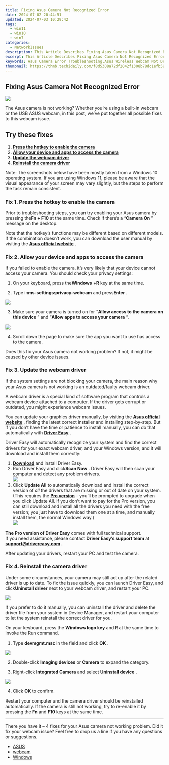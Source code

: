 ```yaml
---
title: Fixing Asus Camera Not Recognized Error
date: 2024-07-02 20:44:51
updated: 2024-07-03 10:29:42
tags:
  - win11
  - win10
  - win7
categories:
  - NetworkIssues
description: This Article Describes Fixing Asus Camera Not Recognized Error
excerpt: This Article Describes Fixing Asus Camera Not Recognized Error
keywords: Asus Camera Error Troubleshooting,Asus Wireless Webcam Not Detected,Fixing Asus Cameras Not Working Properly,Asus Webcam Driver Update Guide,How to Solve Asus Camera Not Detected Error,Troubleshooting Asus Webcam Connectivity Issues,Asus Camera Software Compatibility Issues
thumbnail: https://thmb.techidaily.com/f8d5308a72df2042f1308b78dc1efb598f7f3491c673912341c93c2d4c06d1ec.jpg
---
```


## Fixing Asus Camera Not Recognized Error

![](https://images.drivereasy.com/wp-content/uploads/2021/11/Asus_Laptop-1200x718.jpg)

 The Asus camera is not working? Whether you’re using a built-in webcam or the USB ASUS webcam, in this post, we’ve put together all possible fixes to this webcam issue.

## Try these fixes

1. **[Press the hotkey to enable the camera](#h-fix-1-press-the-hotkey-to-enable-the-camera)**
2. **[Allow your device and apps to access the camera](#h-fix-2-allow-your-device-and-apps-to-access-the-camera)**
3. **[Update the webcam driver](#h-fix-3-update-the-webcam-driver)**
4. **[Reinstall the camera driver](#h-fix-4-reinstall-the-camera-driver)**

 Note: The screenshots below have been mostly taken from a Windows 10 operating system. If you are using Windows 11, please be aware that the visual appearance of your screen may vary slightly, but the steps to perform the task remain consistent.

### Fix 1\. Press the hotkey to enable the camera

 Prior to troubleshooting steps, you can try enabling your Asus camera by pressing the**Fn + F10** at the same time. Check if there’s a “**Camera On** ” message on the desktop.

 Note that the hotkey’s functions may be different based on different models. If the combination doesn’t work, you can download the user manual by visiting the [**Asus official website**](https://www.asus.com/) .

### Fix 2\. Allow your device and apps to access the camera

 If you failed to enable the camera, it’s very likely that your device cannot access your camera. You should check your privacy settings:

 1) On your keyboard, press the**Windows** +**R** key at the same time.

 2) Type in**ms-settings:privacy-webcam** and press**Enter** .

![](https://images.drivereasy.com/wp-content/uploads/2021/11/privacy.jpg)

 3) Make sure your camera is turned on for “**Allow access to the camera on this device** ” and “**Allow apps to access your camera** “.

![](https://images.drivereasy.com/wp-content/uploads/2021/11/camera.jpg)

 4) Scroll down the page to make sure the app you want to use has access to the camera.

 Does this fix your Asus camera not working problem? If not, it might be caused by other device issues.

### Fix 3\. Update the webcam driver

 If the system settings are not blocking your camera, the main reason why your Asus camera is not working is an outdated/faulty webcam driver.

 A webcam driver is a special kind of software program that controls a webcam device attached to a computer. If the driver gets corrupt or outdated, you might experience webcam issues.

 You can update your graphics driver manually, by visiting the **[Asus official website](https://www.asus.com)**  , finding the latest correct installer and installing step-by-step. But if you don’t have the time or patience to install manually, you can do that automatically with **[Driver Easy](https://tools.techidaily.com/drivereasy/download/)**  .

 Driver Easy will automatically recognize your system and find the correct drivers for your exact webcam driver, and your Windows version, and it will download and install them correctly:

1. **[Download](https://tools.techidaily.com/drivereasy/download/)**  and install Driver Easy.
2. Run Driver Easy and click**Scan Now** . Driver Easy will then scan your computer and detect any problem drivers.  
![](https://images.drivereasy.com/wp-content/uploads/2021/05/scan-now.jpg)
3. Click **Update All** to automatically download and install the correct version of _all_ the drivers that are missing or out of date on your system.(This requires the **[Pro version](https://tools.techidaily.com/drivereasy/download/)** [](https://tools.techidaily.com/drivereasy/download/) – you’ll be prompted to upgrade when you click Update All. If you don’t want to pay for the Pro version, you can still download and install all the drivers you need with the free version; you just have to download them one at a time, and manually install them, the normal Windows way.)  
![](https://images.drivereasy.com/wp-content/uploads/2021/04/update-webcam-driver-driver-easy.jpg)

**The Pro version of Driver Easy** comes with full technical support.  
 If you need assistance, please contact **Driver Easy’s support team** at **[support@drivereasy.com](mailto:support@drivereasy.com) .**

After updating your drivers, restart your PC and test the camera.

### Fix 4\. Reinstall the camera driver

 Under some circumstances, your camera may still act up after the related driver is up to date. To fix the issue quickly, you can launch Driver Easy, and click**Uninstall driver** next to your webcam driver, and restart your PC.

![](https://images.drivereasy.com/wp-content/uploads/2021/11/uninstall-driver-1.jpg)

 If you prefer to do it manually, you can uninstall the driver and delete the driver file from your system in Device Manager, and restart your computer to let the system reinstall the correct driver for you.

 On your keyboard, press the **Windows logo key** and **R** at the same time to invoke the Run command.

 1) Type **devmgmt.msc** in the field and click **OK** .

![](https://images.drivereasy.com/wp-content/uploads/2021/04/control-panel.jpg)

 2) Double-click **Imaging devices**  or **Camera** to expand the category.

 3) Right-click **Integrated Camera** and select **Uninstall device** .

![](https://images.drivereasy.com/wp-content/uploads/2021/04/reinstall-camera-driver.jpg)

 4) Click **OK** to confirm.

 Restart your computer and the camera driver should be reinstalled automatically. If the camera is still not working, try to re-enable it by pressing the **Fn** and **F10** keys at the same time.

---

 There you have it – 4 fixes for your Asus camera not working problem. Did it fix your webcam issue? Feel free to drop us a line if you have any questions or suggestions.

* [ASUS](https://tools.techidaily.com/drivereasy/download/)
* [webcam](https://tools.techidaily.com/drivereasy/download/)
* [Windows](https://tools.techidaily.com/drivereasy/download/)

<ins class="adsbygoogle"
     style="display:block"
     data-ad-format="autorelaxed"
     data-ad-client="ca-pub-7571918770474297"
     data-ad-slot="1223367746"></ins>



<ins class="adsbygoogle"
     style="display:block"
     data-ad-client="ca-pub-7571918770474297"
     data-ad-slot="8358498916"
     data-ad-format="auto"
     data-full-width-responsive="true"></ins>
